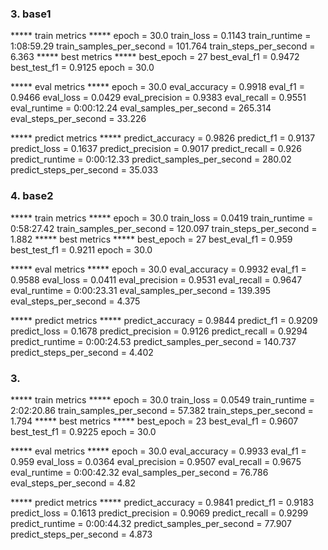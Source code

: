 ### 3. base1
***** train metrics *****
  epoch                    =       30.0
  train_loss               =     0.1143
  train_runtime            = 1:08:59.29
  train_samples_per_second =    101.764
  train_steps_per_second   =      6.363
***** best metrics *****
  best_epoch   =     27
  best_eval_f1 = 0.9472
  best_test_f1 = 0.9125
  epoch        =   30.0

***** eval metrics *****
  epoch                   =       30.0
  eval_accuracy           =     0.9918
  eval_f1                 =     0.9466
  eval_loss               =     0.0429
  eval_precision          =     0.9383
  eval_recall             =     0.9551
  eval_runtime            = 0:00:12.24
  eval_samples_per_second =    265.314
  eval_steps_per_second   =     33.226

***** predict metrics *****
  predict_accuracy           =     0.9826
  predict_f1                 =     0.9137
  predict_loss               =     0.1637
  predict_precision          =     0.9017
  predict_recall             =      0.926
  predict_runtime            = 0:00:12.33
  predict_samples_per_second =     280.02
  predict_steps_per_second   =     35.033

### 4. base2
***** train metrics *****
  epoch                    =       30.0
  train_loss               =     0.0419
  train_runtime            = 0:58:27.42
  train_samples_per_second =    120.097
  train_steps_per_second   =      1.882
***** best metrics *****
  best_epoch   =     27
  best_eval_f1 =  0.959
  best_test_f1 = 0.9211
  epoch        =   30.0

***** eval metrics *****
  epoch                   =       30.0
  eval_accuracy           =     0.9932
  eval_f1                 =     0.9588
  eval_loss               =     0.0411
  eval_precision          =     0.9531
  eval_recall             =     0.9647
  eval_runtime            = 0:00:23.31
  eval_samples_per_second =    139.395
  eval_steps_per_second   =      4.375

***** predict metrics *****
  predict_accuracy           =     0.9844
  predict_f1                 =     0.9209
  predict_loss               =     0.1678
  predict_precision          =     0.9126
  predict_recall             =     0.9294
  predict_runtime            = 0:00:24.53
  predict_samples_per_second =    140.737
  predict_steps_per_second   =      4.402

### 3. 

***** train metrics *****
  epoch                    =       30.0
  train_loss               =     0.0549
  train_runtime            = 2:02:20.86
  train_samples_per_second =     57.382
  train_steps_per_second   =      1.794
***** best metrics *****
  best_epoch   =     23
  best_eval_f1 = 0.9607
  best_test_f1 = 0.9225
  epoch        =   30.0

***** eval metrics *****
  epoch                   =       30.0
  eval_accuracy           =     0.9933
  eval_f1                 =      0.959
  eval_loss               =     0.0364
  eval_precision          =     0.9507
  eval_recall             =     0.9675
  eval_runtime            = 0:00:42.32
  eval_samples_per_second =     76.786
  eval_steps_per_second   =       4.82

  ***** predict metrics *****
  predict_accuracy           =     0.9841
  predict_f1                 =     0.9183
  predict_loss               =     0.1613
  predict_precision          =     0.9069
  predict_recall             =     0.9299
  predict_runtime            = 0:00:44.32
  predict_samples_per_second =     77.907
  predict_steps_per_second   =      4.873